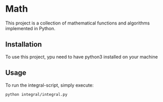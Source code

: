 # Math

This project is a collection of mathematical functions and algorithms implemented in Python.


## Installation 

To use this project, ypu need to have python3 installed on your machine

## Usage 

To run the integral-script, simply execute:

`python integral/integral.py`






